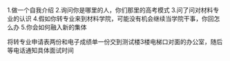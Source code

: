1.做一个自我介绍
2.询问你是哪里的人，你们那里的高考模式
3.问了问对材料专业的认识
4.假如你转专业来到材料学院，可能没有机会继续当学院干事，你回怎么办
5.你会如何融入新的集体

将转专业申请表两份和电子成绩单一份交到测试楼3楼电梯口对面的办公室，随后等电话通知具体面试时间